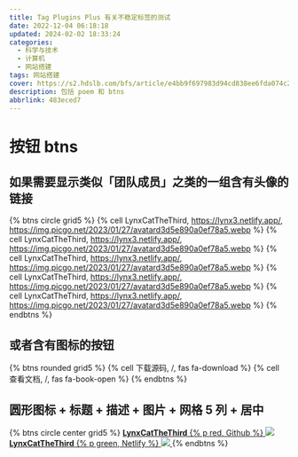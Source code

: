 ```yaml
---
title: Tag Plugins Plus 有关不稳定标签的测试
date: 2022-12-04 06:18:18
updated: 2024-02-02 18:33:24
categories:
  - 科学与技术
  - 计算机
  - 网站搭建
tags: 网站搭建
cover: https://s2.hdslb.com/bfs/article/e4bb9f697983d94cd838ee6fda074c23b489052e.png@1e_1c.webp
description: 包括 poem 和 btns
abbrlink: 483eced7
---
```


# 按钮 btns

## 如果需要显示类似「团队成员」之类的一组含有头像的链接

{% btns circle grid5 %}
{% cell LynxCatTheThird, https://lynx3.netlify.app/, https://img.picgo.net/2023/01/27/avatard3d5e890a0ef78a5.webp %}
{% cell LynxCatTheThird, https://lynx3.netlify.app/, https://img.picgo.net/2023/01/27/avatard3d5e890a0ef78a5.webp %}
{% cell LynxCatTheThird, https://lynx3.netlify.app/, https://img.picgo.net/2023/01/27/avatard3d5e890a0ef78a5.webp %}
{% cell LynxCatTheThird, https://lynx3.netlify.app/, https://img.picgo.net/2023/01/27/avatard3d5e890a0ef78a5.webp %}
{% cell LynxCatTheThird, https://lynx3.netlify.app/, https://img.picgo.net/2023/01/27/avatard3d5e890a0ef78a5.webp %}
{% endbtns %}

## 或者含有图标的按钮

{% btns rounded grid5 %}
{% cell 下载源码, /, fas fa-download %}
{% cell 查看文档, /, fas fa-book-open %}
{% endbtns %}

## 圆形图标 + 标题 + 描述 + 图片 + 网格 5 列 + 居中

{% btns circle center grid5 %}
<a href='https://lynxcatthethird.github.io/'>
<i class='fab fa-apple'></i>
<b>LynxCatTheThird</b>
{% p red, Github %}
<img src='https://img.picgo.net/2023/01/27/avatard3d5e890a0ef78a5.webp'>
</a>
<a href='https://lynx3.netlify.app/'>
<i class='fab fa-apple'></i>
<b>LynxCatTheThird</b>
{% p green, Netlify %}
<img src='https://img.picgo.net/2023/01/27/avatard3d5e890a0ef78a5.webp'>
</a>
{% endbtns %}
